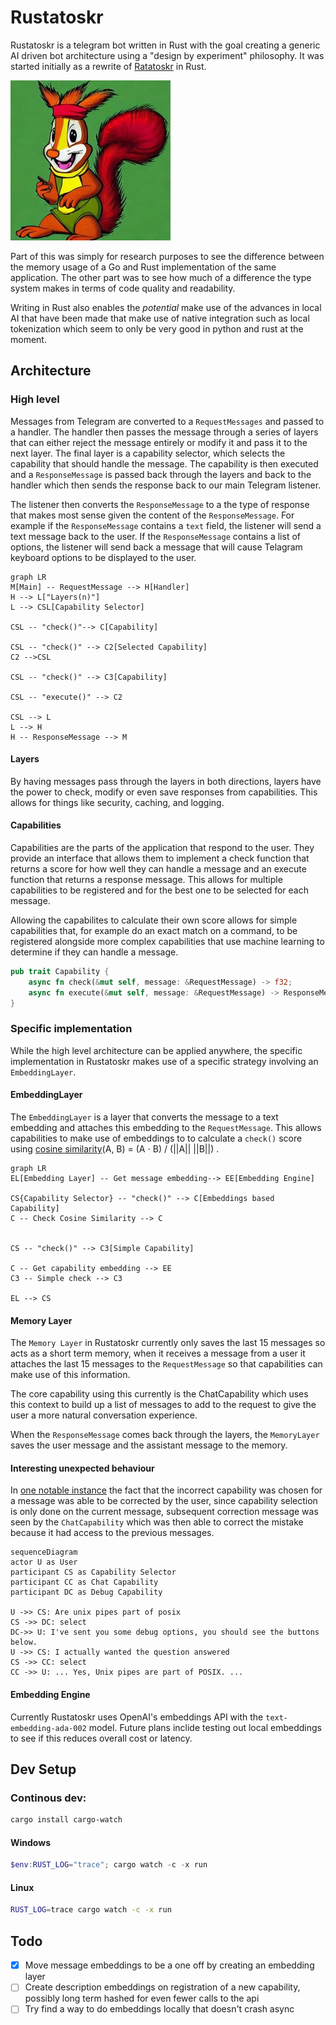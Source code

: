 # Rustatoskr

Rustatoskr is a telegram bot written in Rust with the goal creating a generic AI driven bot architecture using a "design by experiment" philosophy. It was started initially as a rewrite of [Ratatoskr](https://github.com/divanvisagie/Ratatoskr) in Rust.

![Rustatoskr](docs/logo-256.jpg)

Part of this was simply for research purposes to see the difference between the memory usage of a Go and Rust implementation of the same application. The other part was to see how much of a difference the type system makes in terms of code quality and readability.

Writing in Rust also enables the _potential_ make use of the advances in local AI that have been made that make use of native integration such as local tokenization which seem to only be very good in python and rust at the moment.

## Architecture

### High level

Messages from Telegram are converted to a `RequestMessages` and passed to a handler. The handler then passes the message through a series of layers that can either reject the message entirely or modify it and pass it to the next layer. The final layer is a capability selector, which selects the capability that should handle the message. The capability is then executed and a `ResponseMessage` is passed back through the layers and back to the handler which then sends the response back to our main Telegram listener.

The listener then converts the `ResponseMessage` to a the type of response that makes most sense given the content of the `ResponseMessage`. For example if the `ResponseMessage` contains a `text` field, the listener will send a text message back to the user. If the `ResponseMessage` contains a list of options, the listener will send back a message that will cause Telagram keyboard options to be displayed to the user.

```mermaid
graph LR
M[Main] -- RequestMessage --> H[Handler]
H --> L["Layers(n)"]
L --> CSL[Capability Selector]

CSL -- "check()"--> C[Capability]

CSL -- "check()" --> C2[Selected Capability]
C2 -->CSL

CSL -- "check()" --> C3[Capability]

CSL -- "execute()" --> C2

CSL --> L
L --> H
H -- ResponseMessage --> M
```

#### Layers

By having messages pass through the layers in both directions, layers have the power to check, modify or even save responses from capabilities. This allows for things like security, caching, and logging.

#### Capabilities

Capabilities are the parts of the application that respond to the user. They provide an interface that allows them to implement a check function that returns a score for how well they can handle a message and an execute function that returns a response message. This allows for multiple capabilities to be registered and for the best one to be selected for each message.

Allowing the capabilites to calculate their own score allows for simple capabilities
that, for example do an exact match on a command, to be registered alongside more complex capabilities that use machine learning to determine if they can handle a message.

```rust
pub trait Capability {
    async fn check(&mut self, message: &RequestMessage) -> f32;
    async fn execute(&mut self, message: &RequestMessage) -> ResponseMessage;
}
```

### Specific implementation

While the high level architecture can be applied anywhere, the specific implementation in Rustatoskr makes use of a specific strategy involving an `EmbeddingLayer`.

#### EmbeddingLayer

The `EmbeddingLayer` is a layer that converts the message to a text embedding and attaches this embedding to the `RequestMessage`. This allows capabilities to make use of embeddings to to calculate a `check()` score using [cosine similarity](https://en.wikipedia.org/wiki/Cosine_similarity)(A, B) = (A ⋅ B) / (||A|| ||B||) .

```mermaid
graph LR
EL[Embedding Layer] -- Get message embedding--> EE[Embedding Engine]

CS{Capability Selector} -- "check()" --> C[Embeddings based Capability]
C -- Check Cosine Similarity --> C


CS -- "check()" --> C3[Simple Capability]

C -- Get capability embedding --> EE
C3 -- Simple check --> C3

EL --> CS
```

#### Memory Layer

The `Memory Layer` in Rustatoskr currently only saves the last 15 messages so acts as a short term memory, when it receives a message from a user it attaches the last 15 messages to the `RequestMessage` so that capabilities can make use of this information.

The core capability using this currently is the ChatCapability which uses this context to build up a list of messages to add to the request to give the user a more natural conversation experience.

When the `ResponseMessage` comes back through the layers, the `MemoryLayer` saves the user message and the assistant message to the memory.

#### Interesting unexpected behaviour

In [one notable instance](https://github.com/divanvisagie/Rustatoskr/issues/1#issue-1718132154) the fact that the incorrect capability was chosen for a message was able to be corrected by the user, since capability selection is only done on the current message, subsequent correction message was seen by the `ChatCapability` which was then able to correct the mistake because it had access to the previous messages.

```mermaid
sequenceDiagram
actor U as User
participant CS as Capability Selector
participant CC as Chat Capability
participant DC as Debug Capability

U ->> CS: Are unix pipes part of posix
CS ->> DC: select
DC->> U: I've sent you some debug options, you should see the buttons below.
U ->> CS: I actually wanted the question answered
CS ->> CC: select
CC ->> U: ... Yes, Unix pipes are part of POSIX. ...

```

#### Embedding Engine

Currently Rustatoskr uses OpenAI's embeddings API with the `text-embedding-ada-002` model. Future plans inclide testing out local embeddings to see if this reduces overall cost or latency.

## Dev Setup

### Continous dev:

```sh
cargo install cargo-watch
```

#### Windows

```powershell
$env:RUST_LOG="trace"; cargo watch -c -x run
```

#### Linux

```sh
RUST_LOG=trace cargo watch -c -x run
```

## Todo

- [x] Move message embeddings to be a one off by creating an embedding layer
- [ ] Create description embeddings on registration of a new capability, possibly long term hashed for even fewer calls to the api
- [ ] Try find a way to do embeddings locally that doesn't crash async
